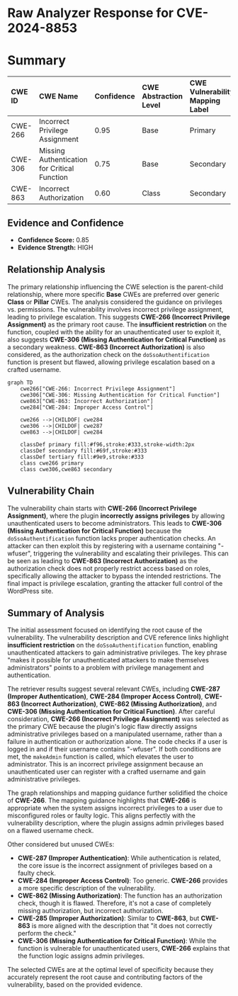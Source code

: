 # Raw Analyzer Response for CVE-2024-8853

# Summary
| CWE ID  | CWE Name                                         | Confidence | CWE Abstraction Level | CWE Vulnerability Mapping Label | CWE-Vulnerability Mapping Notes |
| :-------- | :----------------------------------------------- | :--------- | :-------------------- | :------------------------------ | :------------------------------ |
| CWE-266   | Incorrect Privilege Assignment                   | 0.95       | Base                  | Primary                         | Allowed                       |
| CWE-306   | Missing Authentication for Critical Function     | 0.75       | Base                  | Secondary                       | Allowed                       |
| CWE-863   | Incorrect Authorization                          | 0.60       | Class                 | Secondary                       | Allowed-with-Review           |

## Evidence and Confidence

*   **Confidence Score:** 0.85
*   **Evidence Strength:** HIGH

## Relationship Analysis

The primary relationship influencing the CWE selection is the parent-child relationship, where more specific **Base** CWEs are preferred over generic **Class** or **Pillar** CWEs. The analysis considered the guidance on privileges vs. permissions. The vulnerability involves incorrect privilege assignment, leading to privilege escalation. This suggests **CWE-266 (Incorrect Privilege Assignment)** as the primary root cause. The **insufficient restriction** on the function, coupled with the ability for an unauthenticated user to exploit it, also suggests **CWE-306 (Missing Authentication for Critical Function)** as a secondary weakness. **CWE-863 (Incorrect Authorization)** is also considered, as the authorization check on the `doSsoAuthentification` function is present but flawed, allowing privilege escalation based on a crafted username.

```mermaid
graph TD
    cwe266["CWE-266: Incorrect Privilege Assignment"]
    cwe306["CWE-306: Missing Authentication for Critical Function"]
    cwe863["CWE-863: Incorrect Authorization"]
    cwe284["CWE-284: Improper Access Control"]

    cwe266 -->|CHILDOF| cwe284
    cwe306 -->|CHILDOF| cwe287
    cwe863 -->|CHILDOF| cwe284

    classDef primary fill:#f96,stroke:#333,stroke-width:2px
    classDef secondary fill:#69f,stroke:#333
    classDef tertiary fill:#9e9,stroke:#333
    class cwe266 primary
    class cwe306,cwe863 secondary
```

## Vulnerability Chain

The vulnerability chain starts with **CWE-266 (Incorrect Privilege Assignment)**, where the plugin **incorrectly assigns privileges** by allowing unauthenticated users to become administrators. This leads to **CWE-306 (Missing Authentication for Critical Function)** because the `doSsoAuthentification` function lacks proper authentication checks. An attacker can then exploit this by registering with a username containing "-wfuser", triggering the vulnerability and escalating their privileges. This can be seen as leading to **CWE-863 (Incorrect Authorization)** as the authorization check does not properly restrict access based on roles, specifically allowing the attacker to bypass the intended restrictions. The final impact is privilege escalation, granting the attacker full control of the WordPress site.

## Summary of Analysis

The initial assessment focused on identifying the root cause of the vulnerability. The vulnerability description and CVE reference links highlight **insufficient restriction** on the `doSsoAuthentification` function, enabling unauthenticated attackers to gain administrative privileges. The key phrase "makes it possible for unauthenticated attackers to make themselves administrators" points to a problem with privilege management and authentication.

The retriever results suggest several relevant CWEs, including **CWE-287 (Improper Authentication)**, **CWE-284 (Improper Access Control)**, **CWE-863 (Incorrect Authorization)**, **CWE-862 (Missing Authorization)**, and **CWE-306 (Missing Authentication for Critical Function)**. After careful consideration, **CWE-266 (Incorrect Privilege Assignment)** was selected as the primary CWE because the plugin's logic flaw directly assigns administrative privileges based on a manipulated username, rather than a failure in authentication or authorization alone. The code checks if a user is logged in and if their username contains "-wfuser". If both conditions are met, the `makeAdmin` function is called, which elevates the user to administrator. This is an incorrect privilege assignment because an unauthenticated user can register with a crafted username and gain administrative privileges.

The graph relationships and mapping guidance further solidified the choice of **CWE-266**. The mapping guidance highlights that **CWE-266** is appropriate when the system assigns incorrect privileges to a user due to misconfigured roles or faulty logic. This aligns perfectly with the vulnerability description, where the plugin assigns admin privileges based on a flawed username check.

Other considered but unused CWEs:

*   **CWE-287 (Improper Authentication)**: While authentication is related, the core issue is the incorrect assignment of privileges based on a faulty check.
*   **CWE-284 (Improper Access Control)**: Too generic. **CWE-266** provides a more specific description of the vulnerability.
*   **CWE-862 (Missing Authorization)**: The function has an authorization check, though it is flawed. Therefore, it's not a case of completely missing authorization, but incorrect authorization.
*   **CWE-285 (Improper Authorization)**: Similar to **CWE-863**, but **CWE-863** is more aligned with the description that "it does not correctly perform the check."
*   **CWE-306 (Missing Authentication for Critical Function)**: While the function is vulnerable for unauthenticated users, **CWE-266** explains that the function logic assigns admin privileges.

The selected CWEs are at the optimal level of specificity because they accurately represent the root cause and contributing factors of the vulnerability, based on the provided evidence.